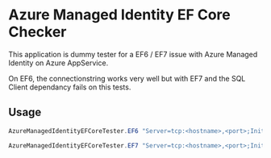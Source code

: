 # Azure Managed Identity EF Core Checker

This application is dummy tester for a EF6 / EF7 issue with Azure Managed Identity on Azure AppService.

On EF6, the connectionstring works very well but with EF7 and the SQL Client dependancy fails on this tests.

## Usage

```powershell
AzureManagedIdentityEFCoreTester.EF6 "Server=tcp:<hostname>,<port>;Initial Catalog=mydb;Authentication=Active Directory Managed Identity;User ID=<principal-id>;MultipleActiveResultSets=True;Encrypt=True;Connection Timeout=300;"

AzureManagedIdentityEFCoreTester.EF7 "Server=tcp:<hostname>,<port>;Initial Catalog=mydb;Authentication=Active Directory MSI;User ID=<client-id>;MultipleActiveResultSets=True;Encrypt=True;Connection Timeout=300;"
```
